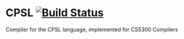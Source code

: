 # CPSL [![Build Status](https://travis-ci.com/CarsonFox/CPSL.svg?token=dqrd7kPbnfE98bkaxvyM&branch=master)](https://travis-ci.com/CarsonFox/CPSL)
Compiler for the CPSL language, implemented for CS5300 Compilers
